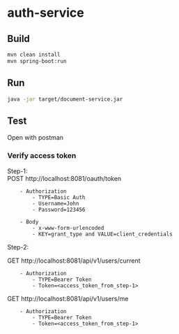 # auth-service

## Build
```bash
mvn clean install
mvn spring-boot:run
```

## Run
```bash
java -jar target/document-service.jar
```

## Test
Open with postman
### Verify access token
Step-1:  
POST http://localhost:8081/oauth/token  
```
	- Authorization  
		- TYPE=Basic Auth  
		- Username=John  
		- Password=123456  
		
	- Body  
		- x-www-form-urlencoded  
		- KEY=grant_type and VALUE=client_credentials  
```		
Step-2: 
 
GET http://localhost:8081/api/v1/users/current  
```
	- Authorization  
		- TYPE=Bearer Token  
		- Token=<access_token_from_step-1>  
```
GET http://localhost:8081/api/v1/users/me  
```
	- Authorization  
		- TYPE=Bearer Token  
		- Token=<access_token_from_step-1>  
```
		
